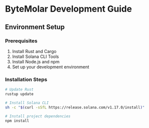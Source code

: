 # ByteMolar Development Guide

## Environment Setup

### Prerequisites
1. Install Rust and Cargo
2. Install Solana CLI Tools
3. Install Node.js and npm
4. Set up your development environment

### Installation Steps
```bash
# Update Rust
rustup update

# Install Solana CLI
sh -c "$(curl -sSfL https://release.solana.com/v1.17.0/install)"

# Install project dependencies
npm install